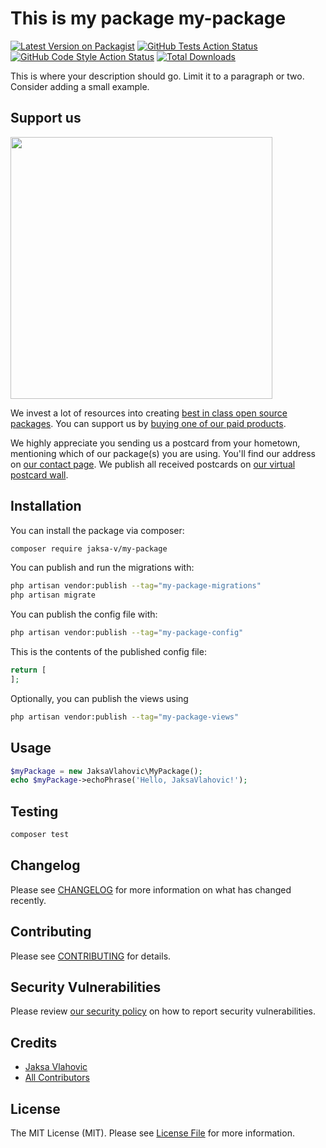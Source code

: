 # This is my package my-package

[![Latest Version on Packagist](https://img.shields.io/packagist/v/jaksa-v/my-package.svg?style=flat-square)](https://packagist.org/packages/jaksa-v/my-package)
[![GitHub Tests Action Status](https://img.shields.io/github/actions/workflow/status/jaksa-v/my-package/run-tests.yml?branch=main&label=tests&style=flat-square)](https://github.com/jaksa-v/my-package/actions?query=workflow%3Arun-tests+branch%3Amain)
[![GitHub Code Style Action Status](https://img.shields.io/github/actions/workflow/status/jaksa-v/my-package/fix-php-code-style-issues.yml?branch=main&label=code%20style&style=flat-square)](https://github.com/jaksa-v/my-package/actions?query=workflow%3A"Fix+PHP+code+style+issues"+branch%3Amain)
[![Total Downloads](https://img.shields.io/packagist/dt/jaksa-v/my-package.svg?style=flat-square)](https://packagist.org/packages/jaksa-v/my-package)

This is where your description should go. Limit it to a paragraph or two. Consider adding a small example.

## Support us

[<img src="https://github-ads.s3.eu-central-1.amazonaws.com/my-package.jpg?t=1" width="419px" />](https://spatie.be/github-ad-click/my-package)

We invest a lot of resources into creating [best in class open source packages](https://spatie.be/open-source). You can support us by [buying one of our paid products](https://spatie.be/open-source/support-us).

We highly appreciate you sending us a postcard from your hometown, mentioning which of our package(s) you are using. You'll find our address on [our contact page](https://spatie.be/about-us). We publish all received postcards on [our virtual postcard wall](https://spatie.be/open-source/postcards).

## Installation

You can install the package via composer:

```bash
composer require jaksa-v/my-package
```

You can publish and run the migrations with:

```bash
php artisan vendor:publish --tag="my-package-migrations"
php artisan migrate
```

You can publish the config file with:

```bash
php artisan vendor:publish --tag="my-package-config"
```

This is the contents of the published config file:

```php
return [
];
```

Optionally, you can publish the views using

```bash
php artisan vendor:publish --tag="my-package-views"
```

## Usage

```php
$myPackage = new JaksaVlahovic\MyPackage();
echo $myPackage->echoPhrase('Hello, JaksaVlahovic!');
```

## Testing

```bash
composer test
```

## Changelog

Please see [CHANGELOG](CHANGELOG.md) for more information on what has changed recently.

## Contributing

Please see [CONTRIBUTING](CONTRIBUTING.md) for details.

## Security Vulnerabilities

Please review [our security policy](../../security/policy) on how to report security vulnerabilities.

## Credits

- [Jaksa Vlahovic](https://github.com/jaksa-v)
- [All Contributors](../../contributors)

## License

The MIT License (MIT). Please see [License File](LICENSE.md) for more information.

